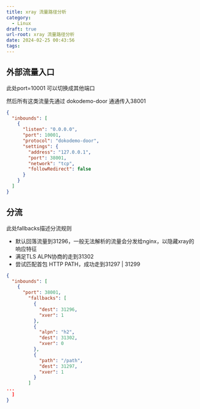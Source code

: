```yaml
---
title: xray 流量路径分析
category:
  - Linux
draft: true
url-root: xray 流量路径分析
date: 2024-02-25 00:43:56
tags:
---
```


## 外部流量入口
此处port=10001 可以切换成其他端口

然后所有这类流量先通过 dokodemo-door 通通传入38001
```json
{
  "inbounds": [
	{
	  "listen": "0.0.0.0",
	  "port": 10001,
	  "protocol": "dokodemo-door",
	  "settings": {
		"address": "127.0.0.1",
		"port": 38001,
		"network": "tcp",
		"followRedirect": false
	  }
	}
  ]
}
```
## 分流
此处fallbacks描述分流规则

* 默认回落流量到31296，一般无法解析的流量会分发给nginx，以隐藏xray的响应特征
* 满足TLS ALPN协商的走到31302
* 尝试匹配首包 HTTP PATH，成功走到31297 | 31299

```json
{
  "inbounds": [
    {
      "port": 38001,
        "fallbacks": [
          {
            "dest": 31296,
            "xver": 1
          },
          {
            "alpn": "h2",
            "dest": 31302,
            "xver": 0
          },
          {
            "path": "/path",
            "dest": 31297,
            "xver": 1
          }
        ]
...
  ]
}
```

# 